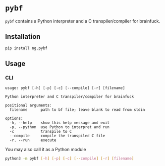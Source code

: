 # `pybf`

`pybf` contains a Python interpreter and a C transpiler/compiler for brainfuck.

## Installation

```bash
pip install ng.pybf
```

## Usage

### CLI

```text
usage: pybf [-h] [-p] [-c] [--compile] [-r] [filename]

Python interpreter and C transpiler/compiler for brainfuck

positional arguments:
  filename      path to bf file; leave blank to read from stdin

options:
  -h, --help    show this help message and exit
  -p, --python  use Python to interpret and run
  -c            transpile to C
  --compile     compile the transpiled C file
  -r, --run     execute
```

You may also call it as a Python module

```bash
python3 -m pybf [-h] [-p] [-c] [--compile] [-r] [filename]
```
